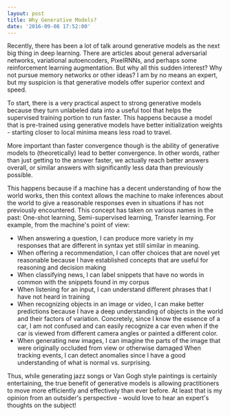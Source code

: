 ```yaml
---
layout: post
title: Why Generative Models?
date: '2016-09-08 17:52:00'
---
```


Recently, there has been a lot of talk around generative models as the next big thing in deep learning.  There are articles about general adversarial networks, variational autoencoders, PixelRNNs, and perhaps some reinforcement learning augmentation.  But why all this sudden interest?  Why not pursue memory networks or other ideas?  I am by no means an expert, but my suspicion is that generative models offer superior context and speed.

To start, there is a very practical aspect to strong generative models because they turn unlabeled data into a useful tool that helps the supervised training portion to run faster. This happens because a model that is pre-trained using generative models have better initialization weights - starting closer to local minima means less road to travel.

More important than faster convergence though is the ability of generative models to (theoretically) lead to better convergence.
In other words, rather than just getting to the answer faster, we actually reach better answers overall, or similar answers with significantly less data than previously possible.

This happens because if a machine has a decent understanding of how the world works, then this context allows the machine to make inferences about the world to give a reasonable responses even in situations if has not previously encountered.  This concept has taken on various names in the past: One-shot learning, Semi-supervised learning, Transfer learning.  For example, from the machine's point of view:

  - When answering a question, I can produce more variety in my responses that are different in syntax yet still similar in meaning.
  - When offering a recommendation, I can offer choices that are novel yet reasonable because I have established concepts that are useful for reasoning and decision making
  - When classifying news, I can label snippets that have no words in common with the snippets found in my corpus
  - When listening for an input, I can understand different phrases that I have not heard in training
  - When recognizing objects in an image or video, I can make better predictions because I have a deep understanding of objects in the world and their factors of variation.  Concretely, since I know the essence of a car, I am not confused and can easily recognize a car even when if the car is viewed from different camera angles or painted a different color.
  - When generating new images, I can imagine the parts of the image that were originally occluded from view or otherwise damaged
When tracking events, I can detect anomalies since I have a good understanding of what is normal vs. surprising.

Thus, while generating jazz songs or Van Gogh style paintings is certainly entertaining, the true benefit of generative models is allowing practitioners to move more efficiently and effectively than ever before.  At least that is my opinion from an outsider's perspective - would love to hear an expert's thoughts on the subject!